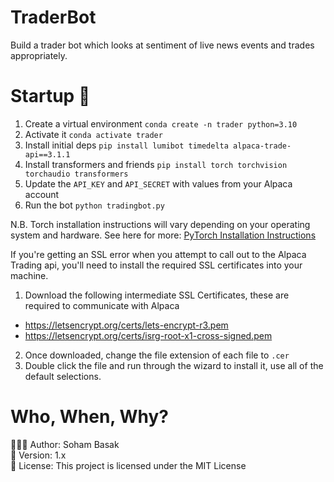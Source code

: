 # TraderBot

Build a trader bot which looks at sentiment of live news events and trades appropriately.

# Startup 🚀

1. Create a virtual environment `conda create -n trader python=3.10`
2. Activate it `conda activate trader`
3. Install initial deps `pip install lumibot timedelta alpaca-trade-api==3.1.1`
4. Install transformers and friends `pip install torch torchvision torchaudio transformers`
5. Update the `API_KEY` and `API_SECRET` with values from your Alpaca account
6. Run the bot `python tradingbot.py`

<p>N.B. Torch installation instructions will vary depending on your operating system and hardware. See here for more: 
<a href="pytorch.org/">PyTorch Installation Instructions</a></p>

If you're getting an SSL error when you attempt to call out to the Alpaca Trading api, you'll need to install the required SSL certificates into your machine.

1. Download the following intermediate SSL Certificates, these are required to communicate with Alpaca

- https://letsencrypt.org/certs/lets-encrypt-r3.pem
- https://letsencrypt.org/certs/isrg-root-x1-cross-signed.pem

2. Once downloaded, change the file extension of each file to `.cer`
3. Double click the file and run through the wizard to install it, use all of the default selections.


# Who, When, Why?

👨🏾‍💻 Author: Soham Basak <br />
📅 Version: 1.x<br />
📜 License: This project is licensed under the MIT License </br>

